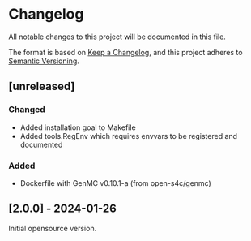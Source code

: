 # Changelog

All notable changes to this project will be documented in this file.

The format is based on [Keep a Changelog](https://keepachangelog.com/en/1.0.0/),
and this project adheres to [Semantic Versioning](https://semver.org/spec/v2.0.0.html).

## [unreleased]

### Changed

- Added installation goal to Makefile
- Added tools.RegEnv which requires envvars to be registered and documented

### Added

- Dockerfile with GenMC v0.10.1-a (from open-s4c/genmc)

## [2.0.0] - 2024-01-26

Initial opensource version.
